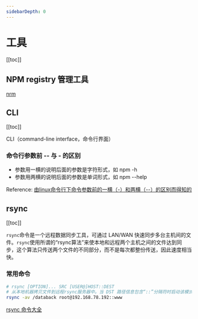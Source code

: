 ```yaml
---
sidebarDepth: 0
---
```


# 工具

[[toc]]

## NPM registry 管理工具

[nrm](https://www.npmjs.com/package/nrm)

## CLI

[[toc]]

CLI（command-line interface，命令行界面）

### 命令行参数前 -- 与 - 的区别

- 参数用一横的说明后面的参数是字符形式，如 npm -h
- 参数用两横的说明后面的参数是单词形式，如 npm --help

Reference: [由linux命令行下命令参数前的一横（-）和两横（--）的区别而得知的](http://blog.csdn.net/songjinshi/article/details/6816776)

## rsync

[[toc]]

`rsync`命令是一个远程数据同步工具，可通过 LAN/WAN 快速同步多台主机间的文件。`rsync`使用所谓的“rsync算法”来使本地和远程两个主机之间的文件达到同步，这个算法只传送两个文件的不同部分，而不是每次都整份传送，因此速度相当快。

### 常用命令

```sh
# rsync [OPTION]... SRC [USER@]HOST::DEST
# 从本地机器拷贝文件到远程rsync服务器中。当 DST 路径信息包含“::”分隔符时启动该模式
rsync -av /databack root@192.168.78.192::www
```

[rsync 命令大全](http://man.linuxde.net/rsync)
